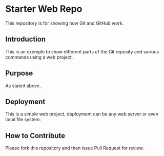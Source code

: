 # Starter Web Repo

This repository is for showing how Git and GitHub work.

## Introduction
This is an exemple to show different parts of the Git reposity and various commands using a web project.

## Purpose
As stated above.. 

## Deployment
This is a simple web project, deployment can be any web server or even local file system.

## How to Contribute
Please fork this repository and then issue Pull Request for review.